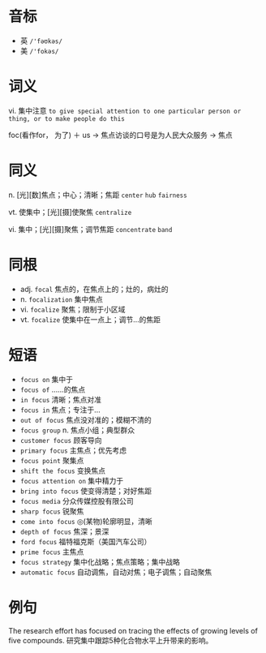 # 音标

- 英 `/'fəʊkəs/`
- 美 `/'fokəs/`

# 词义

vi. 集中注意
`to give special attention to one particular person or thing, or to make people do this`



foc(看作for， 为了) ＋ us → 焦点访谈的口号是为人民大众服务 → 焦点

# 同义

n. [光][数]焦点；中心；清晰；焦距
`center` `hub` `fairness`

vt. 使集中；[光][摄]使聚焦
`centralize`

vi. 集中；[光][摄]聚焦；调节焦距
`concentrate` `band`

# 同根

- adj. `focal` 焦点的，在焦点上的；灶的，病灶的
- n. `focalization` 集中焦点
- vi. `focalize` 聚焦；限制于小区域
- vt. `focalize` 使集中在一点上；调节…的焦距

# 短语

- `focus on` 集中于
- `focus of` ……的焦点
- `in focus` 清晰；焦点对准
- `focus in` 焦点；专注于…
- `out of focus` 焦点没对准的；模糊不清的
- `focus group` n. 焦点小组；典型群众
- `customer focus` 顾客导向
- `primary focus` 主焦点；优先考虑
- `focus point` 聚集点
- `shift the focus` 变换焦点
- `focus attention on` 集中精力于
- `bring into focus` 使变得清楚；对好焦距
- `focus media` 分众传媒控股有限公司
- `sharp focus` 锐聚焦
- `come into focus` ◎(某物)轮廓明显，清晰
- `depth of focus` 焦深；景深
- `ford focus` 福特福克斯（美国汽车公司）
- `prime focus` 主焦点
- `focus strategy` 集中化战略；焦点策略；集中战略
- `automatic focus` 自动调焦，自动对焦；电子调焦；自动聚焦

# 例句

The research effort has focused on tracing the effects of growing levels of five compounds.
研究集中跟踪5种化合物水平上升带来的影响。


